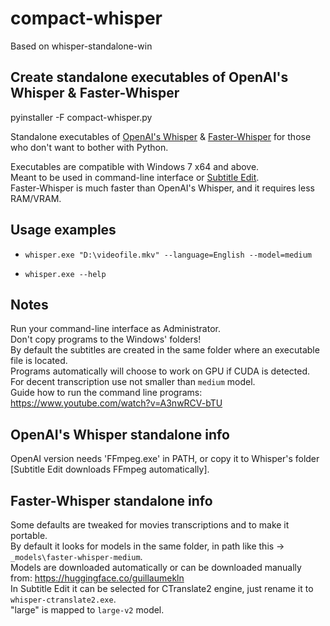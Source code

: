 # compact-whisper

Based on whisper-standalone-win

## Create standalone executables of OpenAI's Whisper & Faster-Whisper
pyinstaller -F compact-whisper.py

Standalone executables of [OpenAI's Whisper](https://github.com/openai/whisper) & [Faster-Whisper](https://github.com/guillaumekln/faster-whisper) for those who don't want to bother with Python.

Executables are compatible with Windows 7 x64 and above.    
Meant to be used in command-line interface or [Subtitle Edit](https://github.com/SubtitleEdit/subtitleedit).   
Faster-Whisper is much faster than OpenAI's Whisper, and it requires less RAM/VRAM.

## Usage examples
* `whisper.exe "D:\videofile.mkv" --language=English --model=medium`   

* `whisper.exe --help`

## Notes

Run your command-line interface as Administrator.   
Don't copy programs to the Windows' folders!   
By default the subtitles are created in the same folder where an executable file is located.   
Programs automatically will choose to work on GPU if CUDA is detected.   
For decent transcription use not smaller than `medium` model.   
Guide how to run the command line programs: https://www.youtube.com/watch?v=A3nwRCV-bTU
   
## OpenAI's Whisper standalone info

OpenAI version needs 'FFmpeg.exe' in PATH, or copy it to Whisper's folder [Subtitle Edit downloads FFmpeg automatically].
   
   
## Faster-Whisper standalone info

Some defaults are tweaked for movies transcriptions and to make it portable.   
By default it looks for models in the same folder, in path like this -> `_models\faster-whisper-medium`.   
Models are downloaded automatically or can be downloaded manually from: https://huggingface.co/guillaumekln   
In Subtitle Edit it can be selected for CTranslate2 engine, just rename it to `whisper-ctranslate2.exe`.   
"large" is mapped to `large-v2` model.
